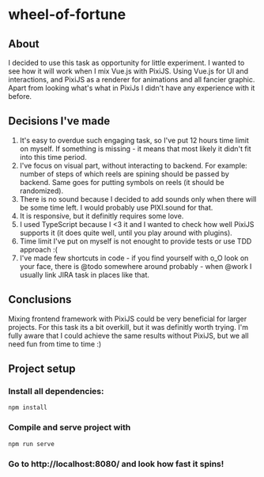 # wheel-of-fortune

## About

I decided to use this task as opportunity for little experiment. I wanted to see how it will work when I mix Vue.js with PixiJS. Using Vue.js for UI and interactions, and PixiJS as a renderer for animations and all fancier graphic. Apart from looking what's what in PixiJs I didn't have any experience with it before.

## Decisions I've made

1. It's easy to overdue such engaging task, so I've put 12 hours time limit on myself. If something is missing - it means that most likely it didn't fit into this time period.
2. I've focus on visual part, without interacting to backend. For example: number of steps of which reels are spining should be passed by backend. Same goes for putting symbols on reels (it should be randomized).
3. There is no sound because I decided to add sounds only when there will be some time left. I would probably use PIXI.sound for that.
4. It is responsive, but it definitly requires some love.
5. I used TypeScript because I <3 it and I wanted to check how well PixiJS supports it (it does quite well, until you play around with plugins).
6. Time limit I've put on myself is not enought to provide tests or use TDD approach :(
7. I've made few shortcuts in code - if you find yourself with o_O look on your face, there is @todo somewhere around probably - when @work I usually link JIRA task in places like that.

## Conclusions

Mixing frontend framework with PixiJS could be very beneficial for larger projects. For this task its a bit overkill, but it was definitly worth trying. I'm fully aware that I could achieve the same results without PixiJS, but we all need fun from time to time :)

## Project setup

### Install all dependencies:

```
npm install
```

### Compile and serve project with

```
npm run serve
```

### Go to http://localhost:8080/ and look how fast it spins!

